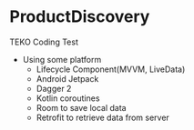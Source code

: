 # ProductDiscovery
TEKO Coding Test

- Using some platform
    - Lifecycle Component(MVVM, LiveData)
    - Android Jetpack
    - Dagger 2
    - Kotlin coroutines
    - Room to save local data
    - Retrofit to retrieve data from server